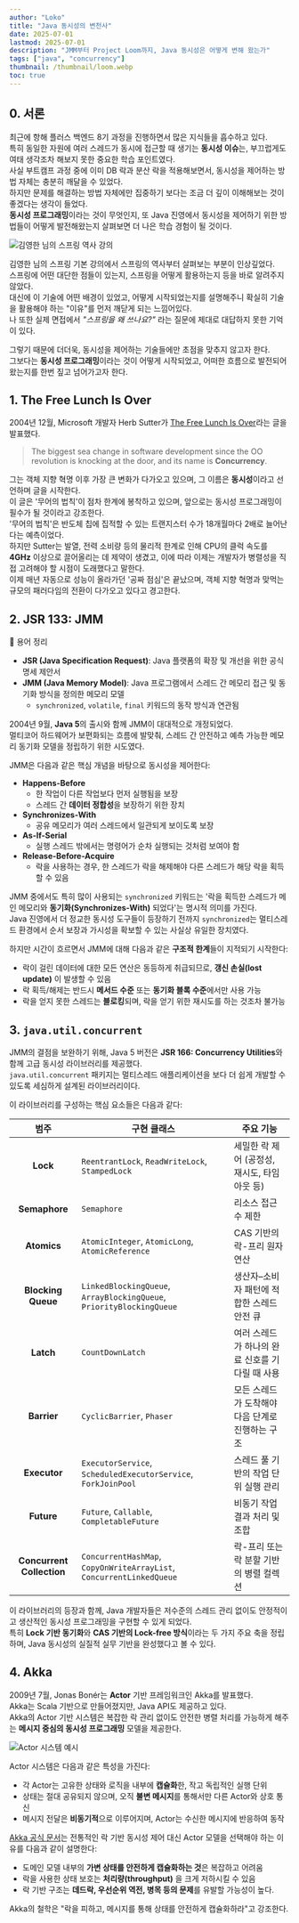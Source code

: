 ```yaml
---
author: "Loko"
title: "Java 동시성의 변천사"
date: 2025-07-01
lastmod: 2025-07-01
description: "JMM부터 Project Loom까지, Java 동시성은 어떻게 변해 왔는가"
tags: ["java", "concurrency"]
thumbnail: /thumbnail/loom.webp
toc: true
---
```


## 0. 서론

최근에 항해 플러스 백엔드 8기 과정을 진행하면서 많은 지식들을 흡수하고 있다.  
특히 동일한 자원에 여러 스레드가 동시에 접근할 때 생기는 **동시성 이슈**는, 부끄럽게도 여태 생각조차 해보지 못한 중요한 학습 포인트였다.  
사실 부트캠프 과정 중에 이미 DB 락과 분산 락을 적용해보면서, 동시성을 제어하는 방법 자체는 충분히 깨달을 수 있었다.  
하지만 문제를 해결하는 방법 자체에만 집중하기 보다는 조금 더 깊이 이해해보는 것이 좋겠다는 생각이 들었다.  
**동시성 프로그래밍**이라는 것이 무엇인지, 또 Java 진영에서 동시성을 제어하기 위한 방법들이 어떻게 발전해왔는지 살펴보면 더 나은 학습 경험이 될 것이다.

<img class="hover-zoom" src="/blog/spring-history.webp" alt="김영한 님의 스프링 역사 강의">

김영한 님의 스프링 기본 강의에서 스프링의 역사부터 살펴보는 부분이 인상깊었다.  
스프링에 어떤 대단한 점들이 있는지, 스프링을 어떻게 활용하는지 등을 바로 알려주지 않았다.  
대신에 이 기술에 어떤 배경이 있었고, 어떻게 시작되었는지를 설명해주니 확실히 기술을 활용해야 하는 "이유"를 먼저 깨닫게 되는 느낌어있다.  
나 또한 실제 면접에서 *"스프링을 왜 쓰나요?"* 라는 질문에 제대로 대답하지 못한 기억이 있다.

그렇기 때문에 더더욱, 동시성을 제어하는 기술들에만 초점을 맞추지 않고자 한다.  
그보다는 **동시성 프로그래밍**이라는 것이 어떻게 시작되었고, 어떠한 흐름으로 발전되어 왔는지를 한번 짚고 넘어가고자 한다.

## 1. The Free Lunch Is Over

2004년 12월, Microsoft 개발자 Herb Sutter가 [The Free Lunch Is Over](http://www.gotw.ca/publications/concurrency-ddj.htm)라는 글을 발표했다.

> The biggest sea change in software development since the OO revolution is knocking at the door, and its name is **Concurrency**.

그는 객체 지향 혁명 이후 가장 큰 변화가 다가오고 있으며, 그 이름은 **동시성**이라고 선언하며 글을 시작한다.  
이 글은 '무어의 법칙'이 점차 한계에 봉착하고 있으며, 앞으로는 동시성 프로그래밍이 필수가 될 것이라고 강조한다.  
'무어의 법칙'은 반도체 칩에 집적할 수 있는 트랜지스터 수가 18개월마다 2배로 늘어난다는 예측이었다.  
하지만 Sutter는 발열, 전력 소비량 등의 물리적 한계로 인해 CPU의 클럭 속도를 **4GHz** 이상으로 끌어올리는 데 제약이 생겼고, 이에 따라 이제는 개발자가 병렬성을 직접 고려해야 할 시점이 도래했다고 말한다.  
이제 매년 자동으로 성능이 올라가던 '공짜 점심'은 끝났으며, 객체 지향 혁명과 맞먹는 규모의 패러다임의 전환이 다가오고 있다고 경고한다.

## 2. JSR 133: JMM

📒 용어 정리

- **JSR (Java Specification Request)**: Java 플랫폼의 확장 및 개선을 위한 공식 명세 제안서
- **JMM (Java Memory Model)**: Java 프로그램에서 스레드 간 메모리 접근 및 동기화 방식을 정의한 메모리 모델
  - `synchronized`, `volatile`, `final` 키워드의 동작 방식과 연관됨

2004년 9월, **Java 5**의 출시와 함께 JMM이 대대적으로 개정되었다.  
멀티코어 하드웨어가 보편화되는 흐름에 발맞춰, 스레드 간 안전하고 예측 가능한 메모리 동기화 모델을 정립하기 위한 시도였다.

JMM은 다음과 같은 핵심 개념을 바탕으로 동시성을 제어한다:

- **Happens-Before**
  - 한 작업이 다른 작업보다 먼저 실행됨을 보장
  - 스레드 간 **데이터 정합성**을 보장하기 위한 장치
- **Synchronizes-With**
  - 공유 메모리가 여러 스레드에서 일관되게 보이도록 보장
- **As-If-Serial**
  - 실행 스레드 밖에서는 명령어가 순차 실행되는 것처럼 보여야 함
- **Release-Before-Acquire**
  - 락을 사용하는 경우, 한 스레드가 락을 해제해야 다른 스레드가 해당 락을 획득할 수 있음

JMM 중에서도 특히 많이 사용되는 `synchronized` 키워드는 '락을 획득한 스레드가 메인 메모리와 **동기화(Synchronizes-With)** 되었다'는 명시적 의미를 가진다.  
Java 진영에서 더 정교한 동시성 도구들이 등장하기 전까지 `synchronized`는 멀티스레드 환경에서 순서 보장과 가시성을 확보할 수 있는 사실상 유일한 장치였다.

하지만 시간이 흐르면서 JMM에 대해 다음과 같은 **구조적 한계**들이 지적되기 시작한다:

- 락이 걸린 데이터에 대한 모든 연산은 동등하게 취급되므로, **갱신 손실(lost update)** 이 발생할 수 있음
- 락 획득/해제는 반드시 **메서드 수준** 또는 **동기화 블록 수준**에서만 사용 가능
- 락을 얻지 못한 스레드는 **블로킹**되며, 락을 얻기 위한 재시도를 하는 것조차 불가능

## 3. `java.util.concurrent`

JMM의 결점을 보완하기 위해, Java 5 버전은 **JSR 166: Concurrency Utilities**와 함께 고급 동시성 라이브러리를 제공했다.  
`java.util.concurrent` 패키지는 멀티스레드 애플리케이션을 보다 더 쉽게 개발할 수 있도록 세심하게 설계된 라이브러리이다.

이 라이브러리를 구성하는 핵심 요소들은 다음과 같다:

| 범주               | 구현 클래스                                                         | 주요 기능 |
|:-------------------:|----------------------------------------------------------------------|----------------|
| **Lock**           | `ReentrantLock`, `ReadWriteLock`, `StampedLock`                     | 세밀한 락 제어 (공정성, 재시도, 타임아웃 등) |
| **Semaphore**      | `Semaphore`                                                         | 리소스 접근 수 제한 |
| **Atomics**        | `AtomicInteger`, `AtomicLong`, `AtomicReference`                    | CAS 기반의 락-프리 원자 연산 |
| **Blocking Queue** | `LinkedBlockingQueue`, `ArrayBlockingQueue`, `PriorityBlockingQueue` | 생산자–소비자 패턴에 적합한 스레드 안전 큐 |
| **Latch**          | `CountDownLatch`                                                    | 여러 스레드가 하나의 완료 신호를 기다릴 때 사용 |
| **Barrier**        | `CyclicBarrier`, `Phaser`                                           | 모든 스레드가 도착해야 다음 단계로 진행하는 구조 |
| **Executor**       | `ExecutorService`, `ScheduledExecutorService`, `ForkJoinPool`       | 스레드 풀 기반의 작업 단위 실행 관리 |
| **Future**         | `Future`, `Callable`, `CompletableFuture`                           | 비동기 작업 결과 처리 및 조합 |
| **Concurrent Collection** | `ConcurrentHashMap`, `CopyOnWriteArrayList`, `ConcurrentLinkedQueue` | 락-프리 또는 락 분할 기반의 병렬 컬렉션 |

이 라이브러리의 등장과 함께, Java 개발자들은 저수준의 스레드 관리 없이도 안정적이고 생산적인 동시성 프로그래밍을 구현할 수 있게 되었다.  
특히 **Lock 기반 동기화**와 **CAS 기반의 Lock-free 방식**이라는 두 가지 주요 축을 정립하며, Java 동시성의 실질적 실무 기반을 완성했다고 볼 수 있다.

## 4. Akka

2009년 7월, Jonas Bonér는 **Actor** 기반 프레임워크인 Akka를 발표했다.  
Akka는 Scala 기반으로 만들어졌지만, Java API도 제공하고 있다.  
Akka의 Actor 기반 시스템은 복잡한 락 관리 없이도 안전한 병렬 처리를 가능하게 해주는 **메시지 중심의 동시성 프로그래밍** 모델을 제공한다.  

<img class="hover-zoom" src="/blog/actor.webp" alt="Actor 시스템 예시">

Actor 시스템은 다음과 같은 특성을 가진다:

- 각 Actor는 고유한 상태와 로직을 내부에 **캡슐화**한, 작고 독립적인 실행 단위
- 상태는 절대 공유되지 않으며, 오직 **불변 메시지**를 통해서만 다른 Actor와 상호 통신
- 메시지 전달은 **비동기적**으로 이루어지며, Actor는 수신한 메시지에 반응하여 동작

[Akka 공식 문서](https://doc.akka.io/libraries/akka-core/2.10.5/typed/guide/actors-motivation.html?language=java)는 전통적인 락 기반 동시성 제어 대신 Actor 모델을 선택해야 하는 이유를 다음과 같이 설명한다:

- 도메인 모델 내부의 **가변 상태를 안전하게 캡슐화하는 것**은 복잡하고 어려움
- 락을 사용한 상태 보호는 **처리량(throughput)** 을 크게 저하시킬 수 있음
- 락 기반 구조는 **데드락, 우선순위 역전, 병목 등의 문제**를 유발할 가능성이 높다.

Akka의 철학은 "락을 피하고, 메시지를 통해 상태를 안전하게 캡슐화하라"고 강조한다.
